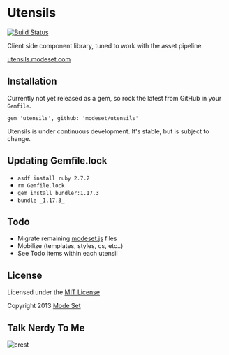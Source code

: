 # Utensils

[![Build Status](https://travis-ci.org/modeset/utensils.png?branch=master)](https://travis-ci.org/modeset/utensils)

Client side component library, tuned to work with the asset pipeline.

[utensils.modeset.com](http://utensils.modeset.com/)

## Installation

Currently not yet released as a gem, so rock the latest from GitHub in
your `Gemfile`.

```
gem 'utensils', github: 'modeset/utensils'
```

Utensils is under continuous development. It's stable, but is subject to
change.

## Updating Gemfile.lock

- `asdf install ruby 2.7.2`
- `rm Gemfile.lock`
- `gem install bundler:1.17.3`
- `bundle _1.17.3_`

## Todo

- Migrate remaining [modeset.js](https://github.com/modeset/modeset.js) files
- Mobilize (templates, styles, cs, etc..)
- See Todo items within each utensil

## License

Licensed under the [MIT License](http://creativecommons.org/licenses/MIT/)

Copyright 2013 [Mode Set](https://github.com/modeset)

## Talk Nerdy To Me

![crest](https://secure.gravatar.com/avatar/aa8ea677b07f626479fd280049b0e19f?s=75)
